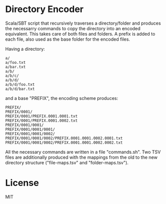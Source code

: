 # Directory Encoder

Scala/SBT script that recursively traverses a directory/folder and produces the necessarry commands to copy the directory into an encoded equivalent. This takes care of both files and folders. A prefix is added to each file, also used as the base folder for the encoded files.

Having a directory:

```
a/
a/foo.txt
a/bar.txt
a/b/
a/b/c/
a/b/d/
a/b/d/foo.txt
a/b/d/bar.txt
```

and a base "PREFIX", the encoding scheme produces:

```
PREFIX/
PREFIX/0001/
PREFIX/0001/PREFIX.0001.0001.txt
PREFIX/0001/PREFIX.0001.0002.txt
PREFIX/0001/0001/
PREFIX/0001/0001/0001/
PREFIX/0001/0001/0002/
PREFIX/0001/0001/0002/PREFIX.0001.0001.0002.0001.txt
PREFIX/0001/0001/0002/PREFIX.0001.0001.0002.0002.txt
```
All the necessary commands are written in a file "commands.sh". Two TSV files are additionally produced with the mappings from the old to the new directory structure ("file-maps.tsv" and "folder-maps.tsv").

# License

MIT
